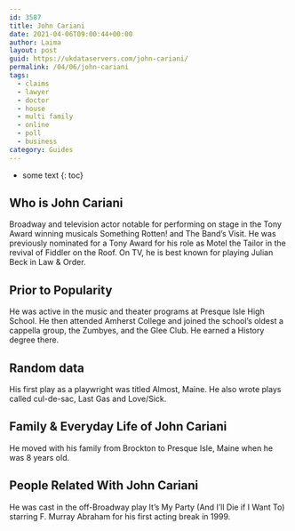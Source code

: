 ```yaml
---
id: 3587
title: John Cariani
date: 2021-04-06T09:00:44+00:00
author: Laima
layout: post
guid: https://ukdataservers.com/john-cariani/
permalink: /04/06/john-cariani
tags:
  - claims
  - lawyer
  - doctor
  - house
  - multi family
  - online
  - poll
  - business
category: Guides
---
```


* some text
{: toc}


## Who is John Cariani
                  
                  
                  
Broadway and television actor notable for performing on stage in the Tony Award winning musicals Something Rotten! and The Band&#8217;s Visit. He was previously nominated for a Tony Award for his role as Motel the Tailor in the revival of Fiddler on the Roof. On TV, he is best known for playing Julian Beck in Law & Order.
                  
              
            
              
            
                
                
                
## Prior to Popularity
                  
                  
                  
He was active in the music and theater programs at Presque Isle High School. He then attended Amherst College and joined the school&#8217;s oldest a cappella group, the Zumbyes, and the Glee Club. He earned a History degree there.
                  
              
            
              
            
                
                
                
## Random data
                  
                  
                  
His first play as a playwright was titled Almost, Maine. He also wrote plays called cul-de-sac, Last Gas and Love/Sick.
                  
              
            
              
            
                
                
                
## Family & Everyday Life of John Cariani
                  
                  
                  
He moved with his family from Brockton to Presque Isle, Maine when he was 8 years old.
                  
              
            
              
            
                
                
                
## People Related With John Cariani
                  
                  
                  
He was cast in the off-Broadway play It&#8217;s My Party (And I&#8217;ll Die if I Want To) starring F. Murray Abraham for his first acting break in 1999.
                  
              
            
              
            
                
              
            
              
              
            
            
              
            
          
          
          